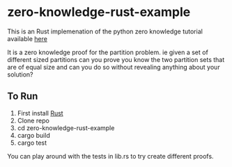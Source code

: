 # zero-knowledge-rust-example

This is an Rust implemenation of the python zero knowledge tutorial available [here](http://www.shirpeled.com/2018/09/a-hands-on-tutorial-for-zero-knowledge.html)

It is a zero knowledge proof for the partition problem. ie given a set of different sized partitions can you prove you know the two partition sets that are of equal size and can you do so without revealing anything about your solution?

## To Run

1. First install [Rust](https://www.rust-lang.org/en-US/install.html)
2. Clone repo
3. cd zero-knowledge-rust-example
3. cargo build
4. cargo test

You can play around with the tests in lib.rs to try create different proofs.


